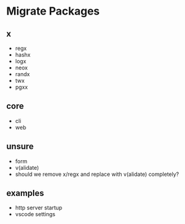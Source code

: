 # Migrate Packages

## x
- regx
- hashx
- logx
- neox
- randx
- twx
- pgxx

## core
- cli
- web


## unsure
- form
- v(alidate)
- should we remove x/regx and replace with v(alidate) completely?

## examples
- http server startup
- vscode settings
